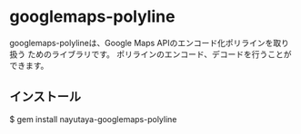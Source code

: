 
# googlemaps-polyline

googlemaps-polylineは、Google Maps APIのエンコード化ポリラインを取り扱う
ためのライブラリです。
ポリラインのエンコード、デコードを行うことができます。

## インストール

  $ gem install nayutaya-googlemaps-polyline
